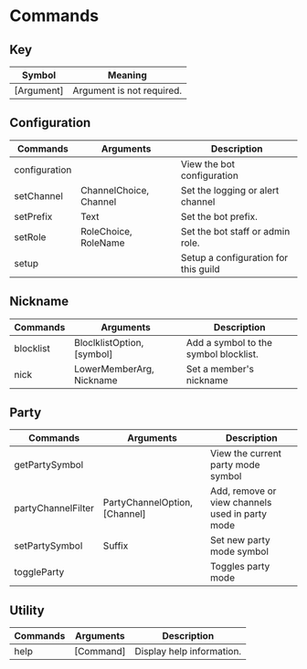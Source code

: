# Commands

## Key 
| Symbol      | Meaning                        |
| ----------- | ------------------------------ |
| [Argument]  | Argument is not required.      |

## Configuration
| Commands      | Arguments              | Description                          |
| ------------- | ---------------------- | ------------------------------------ |
| configuration |                        | View the bot configuration           |
| setChannel    | ChannelChoice, Channel | Set the logging or alert channel     |
| setPrefix     | Text                   | Set the bot prefix.                  |
| setRole       | RoleChoice, RoleName   | Set the bot staff or admin role.     |
| setup         |                        | Setup a configuration for this guild |

## Nickname
| Commands  | Arguments                  | Description                           |
| --------- | -------------------------- | ------------------------------------- |
| blocklist | BloclklistOption, [symbol] | Add a symbol to the symbol blocklist. |
| nick      | LowerMemberArg, Nickname   | Set a member's nickname               |

## Party
| Commands           | Arguments                     | Description                                     |
| ------------------ | ----------------------------- | ----------------------------------------------- |
| getPartySymbol     |                               | View the current party mode symbol              |
| partyChannelFilter | PartyChannelOption, [Channel] | Add, remove or view channels used in party mode |
| setPartySymbol     | Suffix                        | Set new party mode symbol                       |
| toggleParty        |                               | Toggles party mode                              |

## Utility
| Commands | Arguments | Description               |
| -------- | --------- | ------------------------- |
| help     | [Command] | Display help information. |


